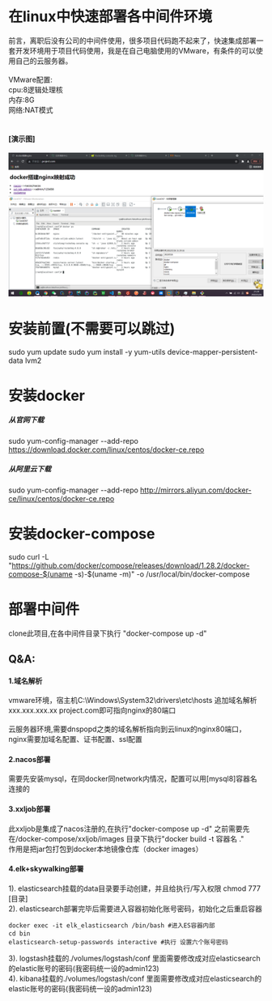 # 在linux中快速部署各中间件环境
前言，离职后没有公司的中间件使用，很多项目代码跑不起来了，快速集成部署一套开发环境用于项目代码使用，我是在自己电脑使用的VMware，有条件的可以使用自己的云服务器。
<br/><br/>VMware配置:<br/>cpu:8逻辑处理核<br/>内存:8G<br/>网络:NAT模式
<br/><br/> 
#### [演示图]
![image](https://raw.githubusercontent.com/chengjiaxiongkf/linux-job/master/img/all.jpg)
# 安装前置(不需要可以跳过)
sudo yum update
sudo yum install -y yum-utils device-mapper-persistent-data lvm2
# 安装docker
##### 从官网下载
sudo yum-config-manager --add-repo https://download.docker.com/linux/centos/docker-ce.repo
##### 从阿里云下载
sudo yum-config-manager --add-repo http://mirrors.aliyun.com/docker-ce/linux/centos/docker-ce.repo
# 安装docker-compose
sudo curl -L "https://github.com/docker/compose/releases/download/1.28.2/docker-compose-$(uname -s)-$(uname -m)" -o /usr/local/bin/docker-compose

# 部署中间件
clone此项目,在各中间件目录下执行 "docker-compose up -d"

## Q&A:
#### 1.域名解析
vmware环境，宿主机C:\Windows\System32\drivers\etc\hosts 追加域名解析xxx.xxx.xxx.xx project.com即可指向nginx的80端口<br/>
<br/>云服务器环境,需要dnspopd之类的域名解析指向到云linux的nginx80端口，nginx需要加域名配置、证书配置、ssl配置
#### 2.nacos部署
需要先安装mysql，在同docker同network内情况，配置可以用[mysql8]容器名连接的
#### 3.xxljob部署
此xxljob是集成了nacos注册的,在执行"docker-compose up -d" 之前需要先在/docker-compose/xxljob/images 目录下执行"docker build -t 容器名 ."
<br/>作用是把jar包打包到docker本地镜像仓库（docker images）
#### 4.elk+skywalking部署
1). elasticsearch挂载的data目录要手动创建，并且给执行/写入权限 chmod 777 [目录]<br/>
2). elasticsearch部署完毕后需要进入容器初始化账号密码，初始化之后重启容器

    docker exec -it elk_elasticsearch /bin/bash #进入ES容器内部
    cd bin
    elasticsearch-setup-passwords interactive #执行 设置六个账号密码

3). logstash挂载的./volumes/logstash/conf 里面需要修改成对应elasticsearch的elastic账号的密码(我密码统一设的admin123)<br/>
4). kibana挂载的./volumes/logstash/conf 里面需要修改成对应elasticsearch的elastic账号的密码(我密码统一设的admin123)<br/>
